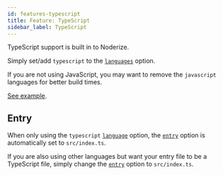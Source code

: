 ```yaml
---
id: features-typescript
title: Feature: TypeScript
sidebar_label: TypeScript
---
```


TypeScript support is built in to Noderize.

Simply set/add `typescript` to the [`languages`](configuration-noderize.md#languages) option.

If you are not using JavaScript, you may want to remove the `javascript` languages for better build times.

[See example](https://github.com/Cretezy/noderize/tree/master/examples/basic-typescript).

## Entry

When only using the `typescript` [`language`](configuration-noderize.md#languages) option, the [`entry`](configuration-noderize.md#entry) option is automatically set to `src/index.ts`.

If you are also using other languages but want your entry file to be a TypeScript file, simply change the [`entry`](configuration-noderize.md#entry) option to `src/index.ts`.


